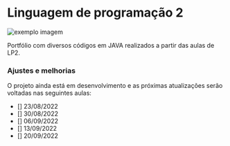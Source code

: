 # Linguagem de programação 2

<!---Esses são exemplos. Veja https://shields.io para outras pessoas ou para personalizar este conjunto de escudos. Você pode querer incluir dependências, status do projeto e informações de licença aqui--->

<img src="https://i.pinimg.com/originals/3c/af/d1/3cafd1bfdbc7191aaf49981b3e3d0594.png" alt="exemplo imagem">

Portfólio com diversos códigos em JAVA realizados a partir das aulas de LP2.

### Ajustes e melhorias

O projeto ainda está em desenvolvimento e as próximas atualizações serão voltadas nas seguintes aulas:

- [] 23/08/2022 
- [] 30/08/2022 
- [] 06/09/2022 
- [] 13/09/2022 
- [] 20/09/2022 
